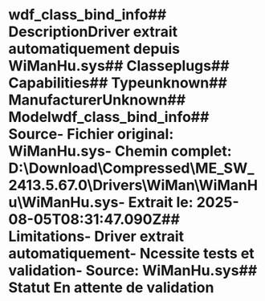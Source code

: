 # wdf_class_bind_info##  DescriptionDriver extrait automatiquement depuis WiManHu.sys##  Classeplugs##  Capabilities##  Typeunknown##  ManufacturerUnknown##  Modelwdf_class_bind_info##  Source- **Fichier original**: WiManHu.sys- **Chemin complet**: D:\Download\Compressed\ME_SW_2413.5.67.0\Drivers\WiMan\WiManHu\WiManHu.sys- **Extrait le**: 2025-08-05T08:31:47.090Z##  Limitations- Driver extrait automatiquement- Ncessite tests et validation- Source: WiManHu.sys##  Statut En attente de validation